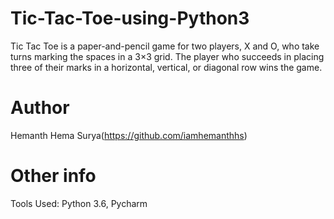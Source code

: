 # Tic-Tac-Toe-using-Python3

Tic Tac Toe is a paper-and-pencil game for two players, X and O, who take turns marking the spaces in a 3×3 grid. The player who succeeds in placing three of their marks in a horizontal, vertical, or diagonal row wins the game.

# Author

Hemanth Hema Surya(https://github.com/iamhemanthhs)

# Other info

Tools Used: Python 3.6, Pycharm
